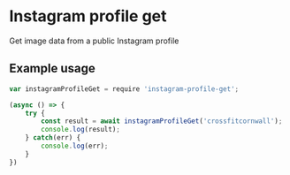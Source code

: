 # Instagram profile get

Get image data from a public Instagram profile 

## Example usage

```javascript
var instagramProfileGet = require 'instagram-profile-get';

(async () => {
    try {
        const result = await instagramProfileGet('crossfitcornwall');
        console.log(result);
    } catch(err) {
        console.log(err);
    }
})
```